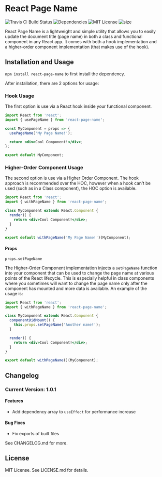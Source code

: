 # React Page Name

![Travis CI Build Status](https://travis-ci.org/RyanFitzgerald/react-page-name.svg?branch=master)
![Dependencies](https://img.shields.io/david/ryanfitzgerald/react-page-name)
![MIT License](https://img.shields.io/npm/l/react-page-name)
![size](https://img.shields.io/bundlephobia/minzip/react-page-name)

React Page Name is a lightweight and simple utility that allows you to easily update the document title (page name) in both a class and functional component in any React app. It comes with both a hook implementation and a higher-order component implementation (that makes use of the hook).

## Installation and Usage

`npm install react-page-name` to first install the dependency.

After installation, there are 2 options for usage:

### Hook Usage

The first option is use via a React hook inside your functional component.

```jsx
import React from 'react';
import { usePageName } from 'react-page-name';

const MyComponent = props => {
  usePageName('My Page Name!');

  return <div>Cool Component!</div>;
};

export default MyComponent;
```

### Higher-Order Component Usage

The second option is use via a Higher Order Component. The hook approach is recommended over the HOC, however when a hook can't be used (such as in a Class component), the HOC option is available.

```jsx
import React from 'react';
import { withPageName } from 'react-page-name';

class MyComponent extends React.Component {
  render() {
    return <div>Cool Component!</div>;
  }
}

export default withPageName('My Page Name!')(MyComponent);
```

#### Props

`props.setPageName`

The Higher-Order Component implementation injects a `setPageName` function into your component that can be used to change the page name at various points of the React lifecycle. This is especially helpful in class components where you sometimes will want to change the page name only after the component has mounted and more data is available. An example of the usage is:

```jsx
import React from 'react';
import { withPageName } from 'react-page-name';

class MyComponent extends React.Component {
  componentDidMount() {
    this.props.setPageName('Another name!');
  }

  render() {
    return <div>Cool Component!</div>;
  }
}

export default withPageName()(MyComponent);
```

## Changelog

### Current Version: 1.0.1

#### Features

- Add dependency array to `useEffect` for performance increase

#### Bug Fixes

- Fix exports of built files

See CHANGELOG.md for more.

## License

MIT License. See LICENSE.md for details.
